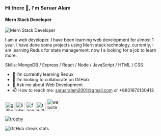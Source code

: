 ### Hi there 👋, I'm Saruar  Alam
#### Mern Stack Developer
![Mern Stack Developer](https://media.licdn.com/dms/image/D5616AQE265RyYlep3w/profile-displaybackgroundimage-shrink_350_1400/0/1675149027195?e=1692230400&v=beta&t=Le2BKx4pmlYZn1KKPEj_CrrbC_2PaQRgE6zW1GXGp6I)

I am a web developer. I have been learning web development for almost 1 year. I have done some projects using Mern stack technology. currently, I am learning Redux for state management. now I a looking for a job to learn more.

Skills: MongoDB / Express / React / Node / JavaScript / HTML / CSS

- 🌱 I’m currently learning Redux 
- 👯 I’m looking to collaborate on GitHub 
- 💬 Ask me about Web Development 
- 📫 How to reach me: saruaralam2001@gmail.com or +8801870130413 


[<img src='https://cdn.jsdelivr.net/npm/simple-icons@3.0.1/icons/github.svg' alt='github' height='30'>](https://github.com/saruaralam-swd)  [<img src='https://cdn.jsdelivr.net/npm/simple-icons@3.0.1/icons/linkedin.svg' alt='linkedin' height='30'>](https://www.linkedin.com/in/saruaralam//)  [<img src='https://cdn.jsdelivr.net/npm/simple-icons@3.0.1/icons/facebook.svg' alt='facebook' height='30'>](https://www.facebook.com/saruaralam2001)  [<img src='https://cdn.jsdelivr.net/npm/simple-icons@3.0.1/icons/twitter.svg' alt='twitter' height='30'>](https://twitter.com/saruaralam2001)  [<img src='https://cdn.jsdelivr.net/npm/simple-icons@3.0.1/icons/icloud.svg' alt='website' height='40'>](https://saruaralam-swd.web.app/)  

[![trophy](https://github-profile-trophy.vercel.app/?username=saruaralam-swd)](https://github.com/ryo-ma/github-profile-trophy)

![GitHub streak stats](https://streak-stats.demolab.com/?user=saruaralam-swd)  

